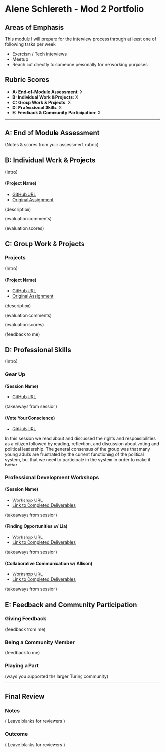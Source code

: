 
# Alene Schlereth - Mod 2 Portfolio

## Areas of Emphasis

This module I will prepare for the interview process through at least one of following tasks per week:  
* Exercism / Tech interviews 
* Meetup
* Reach out directly to someone personally for networking purposes

## Rubric Scores

* **A: End-of-Module Assessment**: X
* **B: Individual Work & Projects**: X
* **C: Group Work & Projects**: X
* **D: Professional Skills**: X
* **E: Feedback & Community Participation**: X

-----------------------

## A: End of Module Assessment

(Notes & scores from your assessment rubric)


## B: Individual Work & Projects

(Intro)

#### (Project Name)

* [GitHub URL]()
* [Original Assignment]()

(description)

(evaluation comments)

(evaluation scores)

## C: Group Work & Projects

### Projects

(Intro)

#### (Project Name)

* [GitHub URL]()
* [Original Assignment]()

(description)

(evaluation comments)

(evaluation scores)

(feedback to me)

## D: Professional Skills
(Intro)

### Gear Up
#### (Session Name)

* [GitHub URL]()

(takeaways from session)

#### (Vote Your Conscience)

* [GitHub URL](https://github.com/turingschool/gear-up/blob/master/vote_your_conscience.markdown)

In this session we read about and discussed the rights and responsibilities as a citizen followed by reading, reflection, and discussion about voting and political leadership. The general consensus of the group was that many young adults are frustrated by the current functioning of the political system, but that we need to participate in the system in order to make it better. 

### Professional Development Workshops
#### (Session Name)

* [Workshop URL]()
* [Link to Completed Deliverables]()

(takeaways from session)
#### (Finding Opportunities w/ Lia)

* [Workshop URL](https://github.com/turingschool/professional_skills/blob/master/finding_opportunities.md)
* [Link to Completed Deliverables]()

(takeaways from session)

#### (Collaborative Communication w/ Allison)

* [Workshop URL](https://github.com/turingschool/professional_skills/blob/master/collaborative-communication.md)
* [Link to Completed Deliverables]()

(takeaways from session)

## E: Feedback and Community Participation

### Giving Feedback

(feedback from me)

### Being a Community Member

(feedback to me)

### Playing a Part

(ways you supported the larger Turing community)

------------------

## Final Review

### Notes

( Leave blanks for reviewers )

### Outcome

( Leave blanks for reviewers )
